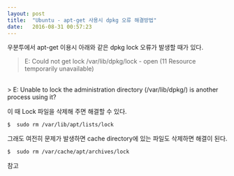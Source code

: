 ```yaml
---
layout: post
title:  "Ubuntu - apt-get 사용시 dpkg 오류 해결방법"
date:   2016-08-31 00:57:23
---
```



우분투에서 apt-get 이용시 아래와 같은 dpkg lock 오류가 발생할 때가 있다.

> E: Could not get lock /var/lib/dpkg/lock - open (11 Resource temporarily unavailable)
<br>
> E: Unable to lock the administration directory (/var/lib/dpkg/) is another process using it?  

이 때 Lock 파일을 삭제해 주면 해결할 수 있다.

	$  sudo rm /var/lib/apt/lists/lock

그래도 여전히 문제가 발생하면 cache directory에 있는 파일도 삭제하면 해결이 된다.

	$  sudo rm /var/cache/apt/archives/lock

참고